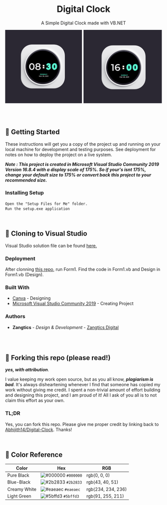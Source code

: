 <h1 align="center">
  Digital Clock
</h1>
<p align="center">
  A Simple Digital Clock made with VB.NET
</p>

![demo](https://raw.githubusercontent.com/Abhijith14/Digital-Clock/master/readme_assets/project.png)

<br>
<br>


## 📕 Getting Started

These instructions will get you a copy of the project up and running on your local machine for development and testing purposes. See deployment for notes on how to deploy the project on a live system.

_**Note : This project is created in Microsoft Visual Studio Community 2019 Version 16.8.4 with a display scale of 175%. So if your's isnt 175%, change your default size to 175% or convert back this project to your recommended size.**_

### Installing Setup


```
Open the "Setup Files for Me" folder.
Run the setup.exe application
```

<br>

## 🔧 Cloning to Visual Studio

Visual Studio solution file can be found [here.](https://github.com/Abhijith14/Digital-Clock/tree/master/Project/Digital%20Clock)


### Deployment

After clonning [this repo](https://github.com/Abhijith14/Digital-Clock), run Form1. Find the code in Form1.vb and Design in Form1.vb (Design).

### Built With

* [Canva](https://www.canva.com/) - Designing
* [Microsoft Visual Studio Community 2019](https://visualstudio.microsoft.com/downloads/) - Creating Project


### Authors

* **Zangtics** - *Design & Development* - [Zangtics Digital](https://zangticsdigital.com/)

<br>
<br>

## 🚨 Forking this repo (please read!)

_**yes, with attribution**_.

I value keeping my work open source, but as you all know, _**plagiarism is bad**_. It's always disheartening whenever I find that someone has copied my work without giving me credit. I spent a non-trivial amount of effort building and designing this project, and I am proud of it! All I ask of you all is to not claim this effort as your own.


### TL;DR

Yes, you can fork this repo. Please give me proper credit by linking back to [Abhijith14/Digital-Clock](https://github.com/Abhijith14/Digital-Clock). Thanks!

<br>

## 🎨 Color Reference

| Color          | Hex                                                                | RGB		                 |
| -------------- | ------------------------------------------------------------------ |	---------------------- |
| Pure Black     | ![#000000](https://via.placeholder.com/10/000000?text=+) `#000000` |	rgb(0, 0, 0)	         |
| Blue-Black     | ![#2b2833](https://via.placeholder.com/10/2b2833?text=+) `#2b2833` |	rgb(43, 40, 51)        |
| Creamy White   | ![#eaeaec](https://via.placeholder.com/10/eaeaec?text=+) `#eaeaec` |	rgb(234, 234, 236)     |
| Light Green    | ![#5bffd3](https://via.placeholder.com/10/5bffd3?text=+) `#5bffd3` |	rgb(91, 255, 211)      |
